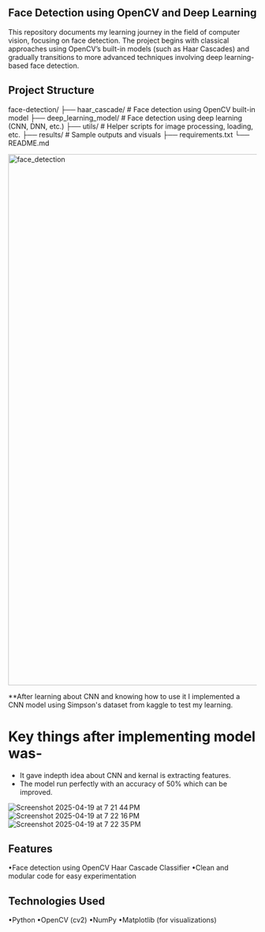 ## **Face Detection using OpenCV and Deep Learning**

This repository documents my learning journey in the field of computer vision, focusing on face detection. The project begins with classical approaches using OpenCV’s built-in models (such as Haar Cascades) and gradually transitions to more advanced techniques involving deep learning-based face detection.

## Project Structure
face-detection/
├── haar_cascade/             # Face detection using OpenCV built-in model
├── deep_learning_model/      # Face detection using deep learning (CNN, DNN, etc.)
├── utils/                    # Helper scripts for image processing, loading, etc.
├── results/                  # Sample outputs and visuals
├── requirements.txt
└── README.md


<img width="1077" alt="face_detection" src="https://github.com/user-attachments/assets/7d533c52-3816-4bfe-aa9e-0a592beefcfe" />

**After learning about CNN and knowing how to use it I implemented a CNN model using Simpson's dataset from kaggle to test my learning.
# Key things after implementing model was-
* It gave indepth idea about CNN and kernal is extracting features.
* The model run perfectly with an accuracy of 50% which can be improved.

 ![Screenshot 2025-04-19 at 7 21 44 PM](https://github.com/user-attachments/assets/2f84b54f-1e50-459f-8ad9-6f69a584b5c9)
 ![Screenshot 2025-04-19 at 7 22 16 PM](https://github.com/user-attachments/assets/5c16f36f-7b33-4772-b44e-ca2dfc171e87)
 ![Screenshot 2025-04-19 at 7 22 35 PM](https://github.com/user-attachments/assets/39918c32-0ddd-4ed4-8691-d53096ac063a)





## Features
•Face detection using OpenCV Haar Cascade Classifier
•Clean and modular code for easy experimentation


## Technologies Used
•Python 
•OpenCV (cv2)
•NumPy
•Matplotlib (for visualizations)

 
 

